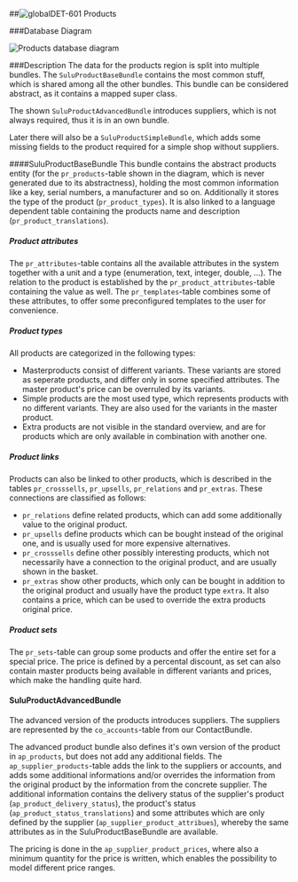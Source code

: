 ##![global](https://raw.github.com/massiveart/sulu-docs/master/system-requirements/images/global.png)DET-601 Products

###Database Diagram

![Products database diagram](https://raw.github.com/massiveart/sulu-docs/master/detail-specification/images/db/products.png)

###Description
The data for the products region is split into multiple bundles. The `SuluProductBaseBundle` contains the most common stuff, which is shared among all the other bundles. This bundle can be considered abstract, as it contains a mapped super class.

The shown `SuluProductAdvancedBundle` introduces suppliers, which is not always required, thus it is in an own bundle.

Later there will also be a `SuluProductSimpleBundle`, which adds some missing fields to the product required for a simple shop without suppliers.

####SuluProductBaseBundle
This bundle contains the abstract products entity (for the `pr_products`-table shown in the diagram, which is never generated due to its abstractness), holding the most common information like a key, serial numbers, a manufacturer and so on. Additionally it stores the type of the product (`pr_product_types`). It is also linked to a language dependent table containing the products name and description (`pr_product_translations`).

##### Product attributes
The `pr_attributes`-table contains all the available attributes in the system together with a unit and a type (enumeration, text, integer, double, ...). The relation to the product is established by the `pr_product_attributes`-table containing the value as well. The `pr_templates`-table combines some of these attributes, to offer some preconfigured templates to the user for convenience.

##### Product types
All products are categorized in the following types:
* Masterproducts consist of different variants. These variants are stored as seperate products, and differ only in some specified attributes. The master product's price can be overruled by its variants.
* Simple products are the most used type, which represents products with no different variants. They are also used for the variants in the master product.
* Extra products are not visible in the standard overview, and are for products which are only available in combination with another one.

##### Product links
Products can also be linked to other products, which is described in the tables `pr_crosssells`, `pr_upsells`, `pr_relations` and `pr_extras`. These connections are classified as follows:
* `pr_relations` define related products, which can add some additionally value to the original product.
* `pr_upsells` define products which can be bought instead of the original one, and is usually used for more expensive alternatives.
* `pr_crosssells` define other possibly interesting products, which not necessarily have a connection to the original product, and are usually shown in the basket.
* `pr_extras` show other products, which only can be bought in addition to the original product and usually have the product type `extra`. It also contains a price, which can be used to override the extra products original price.

##### Product sets
The `pr_sets`-table can group some products and offer the entire set for a special price. The price is defined by a percental discount, as set can also contain master products being available in different variants and prices, which make the handling quite hard.

#### SuluProductAdvancedBundle
The advanced version of the products introduces suppliers. The suppliers are represented by the `co_accounts`-table from our ContactBundle.

The advanced product bundle also defines it's own version of the product in `ap_products`, but does not add any additional fields. The `ap_supplier_products`-table adds the link to the suppliers or accounts, and adds some additional informations and/or overrides the information from the original product by the information from the concrete supplier. The additional information contains the delivery status of the supplier's product (`ap_product_delivery_status`), the product's status (`ap_product_status_translations`) and some attributes which are only defined by the supplier (`ap_supplier_product_attribues`), whereby the same attributes as in the SuluProductBaseBundle are available. 

The pricing is done in the `ap_supplier_product_prices`, where also a minimum quantity for the price is written, which enables the possibility to model different price ranges.

